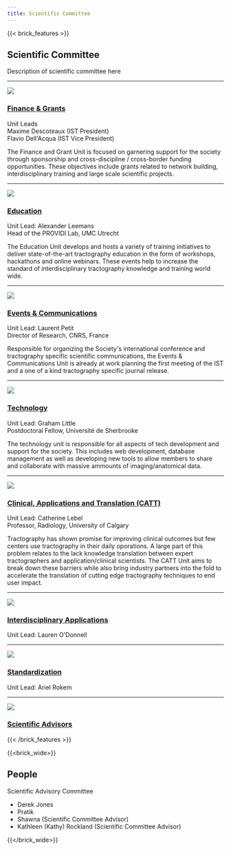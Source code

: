```yaml
---
title: Scientific Committee
---
```


{{< brick_features >}}

## Scientific Committee

Description of scientific committee here

---

![](/img/icons/material-symbols/200/rounded/auto_awesome_mosaic.svg)
### [Finance & Grants](https://www.google.com)

Unit Leads <br>
Maxime Descoteaux (IST President) <br>
Flavio Dell'Acqua (IST Vice President)

The Finance and Grant Unit is focused on garnering support for the society through sponsorship and cross-discipline / cross-border funding opportunities. These objectives include grants related to network building, interdisciplinary training and large scale scientific projects.

---

![](/img/icons/material-symbols/200/rounded/auto_awesome_mosaic.svg)
### [Education](https://www.google.com)

Unit Lead: Alexander Leemans<br>
Head of the PROVIDI Lab, UMC Utrecht

The Education Unit develops and hosts a variety of training initiatives to deliver state-of-the-art tractography education in the form of workshops, hackathons and online webinars. These events help to increase the standard of interdisciplinary tractography knowledge and training world wide.

---

![](/img/icons/material-symbols/200/rounded/performance_max.svg)
### [Events & Communications](https://www.google.com)

Unit Lead: Laurent Petit<br>
Director of Research, CNRS, France

Responsible for organizing the Society's international conference and tractography specific scientific communications, the Events & Communications Unit is already at work planning the first meeting of the IST and a one of a kind tractography specific journal release.

---

![](/img/icons/material-symbols/200/rounded/design_services.svg)
### [Technology](https://www.google.com)

Unit Lead: Graham Little <br>
Postdoctoral Fellow, Université de Sherbrooke

The technology unit is responsible for all aspects of tech development and support for the society. This includes web development, database management as well as developing new tools to allow members to share and collaborate with massive ammounts of imaging/anatomical data.

---

![](/img/icons/material-symbols/200/rounded/devices.svg)
### [Clinical, Applications and Translation (CATT)](https://www.google.com)

Unit Lead: Catherine Lebel<br>
Professor, Radiology, University of Calgary

Tractography has shown promise for improving clinical outcomes but few centers use tractography in their daily oporations.  A large part of this problem relates to the lack knowledge translation between expert tractographers and application/clinical scientists.  The CATT Unit aims to break down these barriers while also bring industry partners into the fold to accelerate the translation of cutting edge tractography techniques to end user impact.


---

![](/img/icons/material-symbols/200/rounded/timer.svg)
### [Interdisciplinary Applications](https://www.google.com)

Unit Lead: Lauren O'Donnell

---

![](/img/icons/material-symbols/200/rounded/auto_fix.svg)
### [Standardization](https://www.google.com)

Unit Lead: Ariel Rokem

---
![](/img/icons/material-symbols/200/rounded/auto_fix.svg)
### [Scientific Advisors](https://www.google.com)

{{< /brick_features >}}

{{<brick_wide>}}
## People

Scientific Advisory Committee
- Derek Jones
- Pratik
- Shawna (Scientific Committee Advisor)
- Kathleen (Kathy) Rockland (Scientific Committee Advisor)

{{</brick_wide>}}